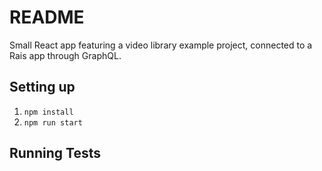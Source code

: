 # README

Small React app featuring a video library example project, connected to a Rais app through GraphQL.

## Setting up

1. `npm install`
2. `npm run start`

## Running Tests
